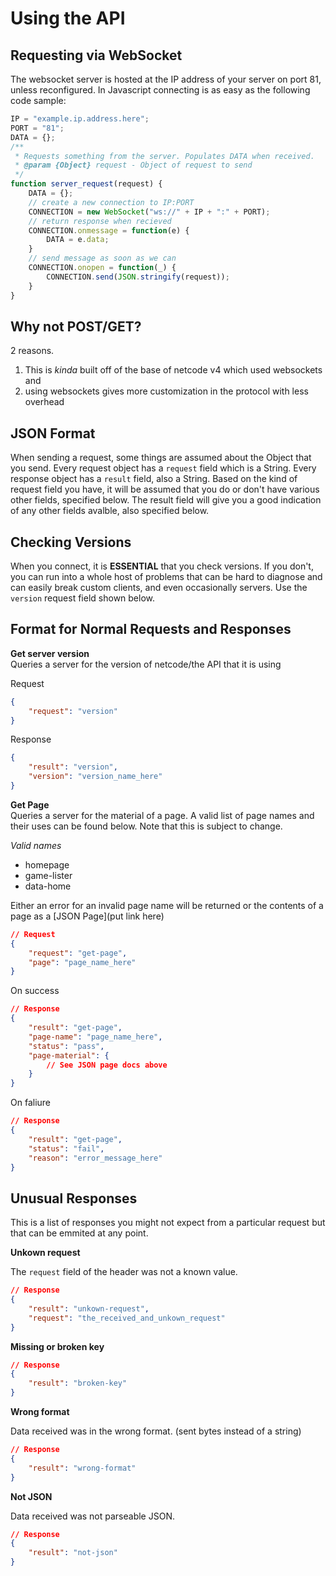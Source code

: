 Using the API
===

Requesting via WebSocket
---
The websocket server is hosted at the IP address of your server on port 81, unless reconfigured. In Javascript connecting is as easy as the following code sample:

```js
IP = "example.ip.address.here";
PORT = "81";
DATA = {};
/**
 * Requests something from the server. Populates DATA when received.
 * @param {Object} request - Object of request to send
 */
function server_request(request) {
    DATA = {};
    // create a new connection to IP:PORT
    CONNECTION = new WebSocket("ws://" + IP + ":" + PORT);
    // return response when recieved
    CONNECTION.onmessage = function(e) {
        DATA = e.data;
    }
    // send message as soon as we can
    CONNECTION.onopen = function(_) {
        CONNECTION.send(JSON.stringify(request));
    }
}
```

Why not POST/GET?
---
2 reasons.  
1) This is *kinda* built off of the base of netcode v4 which used websockets and
2) using websockets gives more customization in the protocol with less overhead

JSON Format
---
When sending a request, some things are assumed about the Object that you send. Every request object has a `request` field which is a String. Every response object has a `result` field, also a String. Based on the kind of request field you have, it will be assumed that you do or don't have various other fields, specified below. The result field will give you a good indication of any other fields avalble, also specified below.

Checking Versions
---
When you connect, it is **ESSENTIAL** that you check versions. If you don't, you can run into a whole host of problems that can be hard to diagnose and can easily break custom clients, and even occasionally servers. Use the `version` request field shown below.

Format for Normal Requests and Responses
---
**Get server version**  
Queries a server for the version of netcode/the API that it is using

Request
```json
{
    "request": "version"
}
```
Response
```json
{
    "result": "version",
    "version": "version_name_here"
}
```

**Get Page**  
Queries a server for the material of a page. A valid list of page names and their uses can be found below. Note that this is subject to change.

_Valid names_
 - homepage
 - game-lister
 - data-home

Either an error for an invalid page name will be returned or the contents of a page as a [JSON Page](put link here)

```json
// Request
{
    "request": "get-page",
    "page": "page_name_here"
}
```
On success
```json
// Response
{
    "result": "get-page",
    "page-name": "page_name_here",
    "status": "pass",
    "page-material": {
        // See JSON page docs above
    }
}
```
On faliure
```json
// Response
{
    "result": "get-page",
    "status": "fail",
    "reason": "error_message_here"
}
```

Unusual Responses
---

This is a list of responses you might not expect from a particular request but that can be emmited at any point.  

**Unkown request**  

The `request` field of the header was not a known value.
```json
// Response
{
    "result": "unkown-request",
    "request": "the_received_and_unkown_request"
}
```

**Missing or broken key**
```json
// Response
{
    "result": "broken-key"
}
```

**Wrong format**

Data received was in the wrong format. (sent bytes instead of a string)
```json
// Response
{
    "result": "wrong-format"
}
```

**Not JSON**

Data received was not parseable JSON.
```json
// Response
{
    "result": "not-json"
}
```
